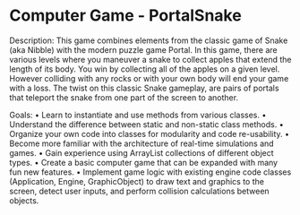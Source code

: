 # Computer Game - PortalSnake
Description: This game combines elements from the classic game of Snake (aka Nibble) with the modern puzzle game Portal. In this game, there are various levels where you maneuver a snake to collect apples that extend the length of its body. You win by collecting all of the apples on a given level. However colliding with any rocks or with your own body will end your game with a loss. The twist on this classic Snake gameplay, are pairs of portals that teleport the snake from one part of the screen to another.

Goals: 
•	Learn to instantiate and use methods from various classes.
•	Understand the difference between static and non-static class methods.
•	Organize your own code into classes for modularity and code re-usability.
•	Become more familiar with the architecture of real-time simulations and games.
•	Gain experience using ArrayList collections of different object types.
•	Create a basic computer game that can be expanded with many fun new features.
•	Implement game logic with existing engine code classes (Application, Engine, GraphicObject) to draw text and graphics to the screen, detect user inputs, and perform collision calculations between objects. 
